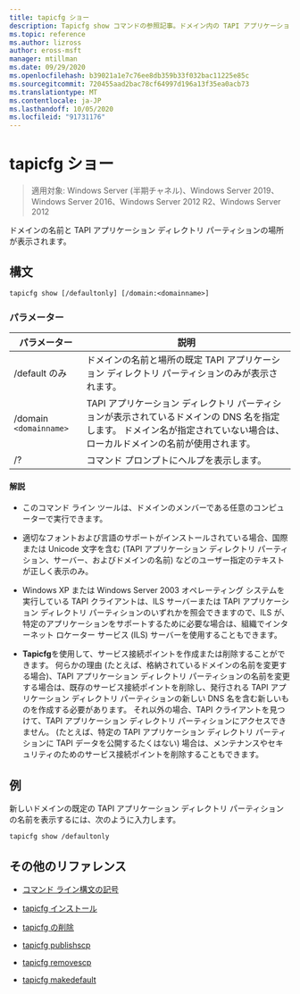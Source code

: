 ```yaml
---
title: tapicfg ショー
description: Tapicfg show コマンドの参照記事。ドメイン内の TAPI アプリケーションディレクトリパーティションの名前と場所が表示されます。
ms.topic: reference
ms.author: lizross
author: eross-msft
manager: mtillman
ms.date: 09/29/2020
ms.openlocfilehash: b39021a1e7c76ee8db359b33f032bac11225e85c
ms.sourcegitcommit: 720455aad2bac78cf64997d196a13f35ea0acb73
ms.translationtype: MT
ms.contentlocale: ja-JP
ms.lasthandoff: 10/05/2020
ms.locfileid: "91731176"
---
```

# <a name="tapicfg-show"></a>tapicfg ショー

> 適用対象: Windows Server (半期チャネル)、Windows Server 2019、Windows Server 2016、Windows Server 2012 R2、Windows Server 2012

ドメインの名前と TAPI アプリケーション ディレクトリ パーティションの場所が表示されます。

## <a name="syntax"></a>構文

```
tapicfg show [/defaultonly] [/domain:<domainname>]
```

### <a name="parameters"></a>パラメーター

| パラメーター | 説明 |
|--|--|
| /default のみ | ドメインの名前と場所の既定 TAPI アプリケーション ディレクトリ パーティションのみが表示されます。 |
| /domain `<domainname>` | TAPI アプリケーション ディレクトリ パーティションが表示されているドメインの DNS 名を指定します。 ドメイン名が指定されていない場合は、ローカルドメインの名前が使用されます。 |
| /? | コマンド プロンプトにヘルプを表示します。 |

#### <a name="remarks"></a>解説

- このコマンド ライン ツールは、ドメインのメンバーである任意のコンピューターで実行できます。

- 適切なフォントおよび言語のサポートがインストールされている場合、国際または Unicode 文字を含む (TAPI アプリケーション ディレクトリ パーティション、サーバー、およびドメインの名前) などのユーザー指定のテキストが正しく表示のみ。

- Windows XP または Windows Server 2003 オペレーティング システムを実行している TAPI クライアントは、ILS サーバーまたは TAPI アプリケーション ディレクトリ パーティションのいずれかを照会できますので、ILS が、特定のアプリケーションをサポートするために必要な場合は、組織でインターネット ロケーター サービス (ILS) サーバーを使用することもできます。

- **Tapicfg**を使用して、サービス接続ポイントを作成または削除することができます。 何らかの理由 (たとえば、格納されているドメインの名前を変更する場合)、TAPI アプリケーション ディレクトリ パーティションの名前を変更する場合は、既存のサービス接続ポイントを削除し、発行される TAPI アプリケーション ディレクトリ パーティションの新しい DNS 名を含む新しいものを作成する必要があります。 それ以外の場合、TAPI クライアントを見つけて、TAPI アプリケーション ディレクトリ パーティションにアクセスできません。 (たとえば、特定の TAPI アプリケーション ディレクトリ パーティションに TAPI データを公開するたくはない) 場合は、メンテナンスやセキュリティのためのサービス接続ポイントを削除することもできます。

## <a name="example"></a>例

新しいドメインの既定の TAPI アプリケーション ディレクトリ パーティションの名前を表示するには、次のように入力します。

```
tapicfg show /defaultonly
```

## <a name="additional-references"></a>その他のリファレンス

- [コマンド ライン構文の記号](command-line-syntax-key.md)

- [tapicfg インストール](tapicfg-install.md)

- [tapicfg の削除](tapicfg-remove.md)

- [tapicfg publishscp](tapicfg-publishscp.md)

- [tapicfg removescp](tapicfg-removescp.md)

- [tapicfg makedefault](tapicfg-makedefault.md)
